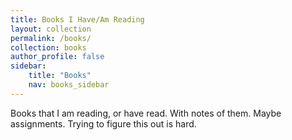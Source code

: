 ```yaml
---
title: Books I Have/Am Reading
layout: collection
permalink: /books/
collection: books
author_profile: false
sidebar:
    title: "Books"
    nav: books_sidebar
---
```


Books that I am reading, or have read. With notes of them. Maybe assignments. Trying to figure this out is hard.